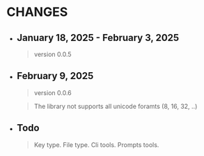 # CHANGES

- ## January 18, 2025 - February 3, 2025

    > version 0.0.5


- ## February 9, 2025

    > version 0.0.6

    > The library not supports all unicode foramts (8, 16, 32, ..)

- ## Todo

    > Key type.
    > File type.
    > Cli tools.
    > Prompts tools.